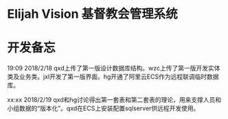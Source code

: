 # Elijah Vision 基督教会管理系统


# 开发备忘
19:09 2018/2/18 qxd上传了第一版设计数据库结构。wzc上传了第一版开发实体类及业务类。jxl开发了第一版界面。hg开通了阿里云ECS作为远程联调临时数据库。

xx:xx 2018/2/19 qxd和hg讨论得出第一套表和第二套表的理论，用来支撑人员和小组数据的“版本化”。qxd在ECS上安装配置sqlserver供远程开发使用。
